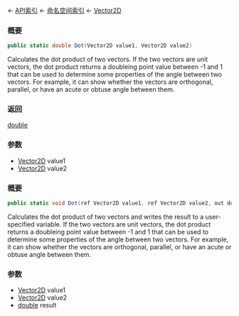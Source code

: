 ← [API索引](Api-Index) ← [命名空间索引](Namespace-Index) ← [Vector2D](VRageMath.Vector2D)

### 概要

```csharp
public static double Dot(Vector2D value1, Vector2D value2)
```

Calculates the dot product of two vectors. If the two vectors are unit vectors, the dot product returns a doubleing point value between -1 and 1 that can be used to determine some properties of the angle between two vectors. For example, it can show whether the vectors are orthogonal, parallel, or have an acute or obtuse angle between them.

### 返回

[double](https://docs.microsoft.com/en-us/dotnet/api/System.Double?view=netframework-4.6)

### 参数

* [Vector2D](VRageMath.Vector2D) value1
* [Vector2D](VRageMath.Vector2D) value2
### 概要

```csharp
public static void Dot(ref Vector2D value1, ref Vector2D value2, out double result)
```

Calculates the dot product of two vectors and writes the result to a user-specified variable. If the two vectors are unit vectors, the dot product returns a doubleing point value between -1 and 1 that can be used to determine some properties of the angle between two vectors. For example, it can show whether the vectors are orthogonal, parallel, or have an acute or obtuse angle between them.

### 参数

* [Vector2D](VRageMath.Vector2D) value1
* [Vector2D](VRageMath.Vector2D) value2
* [double](https://docs.microsoft.com/en-us/dotnet/api/System.Double?view=netframework-4.6) result
